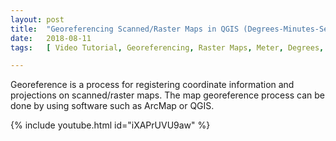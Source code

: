 ```yaml
---
layout: post
title:  "Georeferencing Scanned/Raster Maps in QGIS (Degrees-Minutes-Seconds and Meter)"
date:   2018-08-11
tags:   [ Video Tutorial, Georeferencing, Raster Maps, Meter, Degrees, QGIS ]

---
```


<p class="intro"><span class="dropcap">G</span>eoreference is a process for registering coordinate information and projections on scanned/raster maps. The map georeference process can be done by using software such as ArcMap or QGIS.</p>

{% include youtube.html id="iXAPrUVU9aw" %}